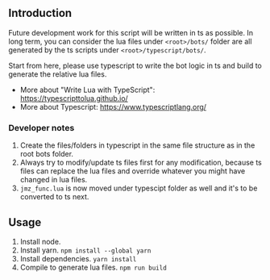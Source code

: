 ## Introduction

Future development work for this script will be written in ts as possible. In long term, you can consider the lua files under `<root>/bots/` folder are all generated by the ts scripts under `<root>/typescript/bots/`.

Start from here, please use typescript to write the bot logic in ts and build to generate the relative lua files.

* More about "Write Lua with TypeScript": https://typescripttolua.github.io/
* More about Typescript: https://www.typescriptlang.org/

### Developer notes

1. Create the files/folders in typescript in the same file structure as in the root bots folder.
1. Always try to modify/update ts files first for any modification, because ts files can replace the lua files and override whatever you might have changed in lua files.
1. `jmz_func.lua` is now moved under typescipt folder as well and it's to be converted to ts next.

## Usage

1. Install node.
1. Install yarn. `npm install --global yarn`
1. Install dependencies. `yarn install`
1. Compile to generate lua files. `npm run build`
